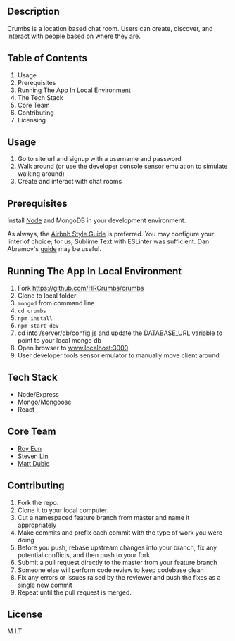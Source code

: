 ## Description
Crumbs is a location based chat room. Users can create, discover, and interact with people based on where they are. 

## Table of Contents

1. Usage
1. Prerequisites
1. Running The App In Local Environment
1. The Tech Stack
1. Core Team
1. Contributing
1. Licensing

## Usage

1. Go to site url and signup with a username and password
1. Walk around (or use the developer console sensor emulation to simulate walking around)
1. Create and interact with chat rooms

## Prerequisites

Install [Node](https://nodejs.org/en/) and MongoDB in your development environment.

As always, the [Airbnb Style Guide](https://github.com/airbnb/javascript) is preferred.
You may configure your linter of choice; for us, Sublime Text with ESLinter was sufficient.  Dan Abramov's [guide](https://medium.com/@dan_abramov/lint-like-it-s-2015-6987d44c5b48#.ne1ikvdg9) may be useful.

## Running The App In Local Environment

1.  Fork https://github.com/HRCrumbs/crumbs
1.  Clone to local folder
1.  ```mongod``` from command line
1.  ```cd crumbs```
1.  ```npm install```
1.  ```npm start dev```
1.  cd into /server/db/config.js and update the DATABASE_URL variable to point to your local mongo db
1.  Open browser to www.localhost:3000
1.  User developer tools sensor emulator to manually move client around

## Tech Stack

- Node/Express
- Mongo/Mongoose
- React

## Core Team

  - [Roy Eun](https://github.com/RoyEun)
  - [Steven Lin](https://github.com/hewp)
  - [Matt Dubie](https://github.com/mdubie)

## Contributing

1. Fork the repo.
1. Clone it to your local computer
1. Cut a namespaced feature branch from master and name it appropriately
1. Make commits and prefix each commit with the type of work you were doing
1. Before you push, rebase upstream changes into your branch, fix any potential conflicts, and then push to your fork.
1. Submit a pull request directly to the master from your feature branch
1. Someone else will perform code review to keep codebase clean
1. Fix any errors or issues raised by the reviewer and push the fixes as a single new commit
1. Repeat until the pull request is merged.

## License

M.I.T
